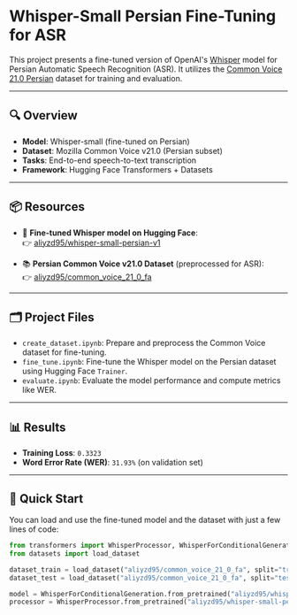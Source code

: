 # Whisper-Small Persian Fine-Tuning for ASR

This project presents a fine-tuned version of OpenAI's [Whisper](https://huggingface.co/openai/whisper-small) model for Persian Automatic Speech Recognition (ASR). It utilizes the [Common Voice 21.0 Persian](https://huggingface.co/datasets/aliyzd95/common_voice_21_0_fa) dataset for training and evaluation.

---

## 🔍 Overview

- **Model**: Whisper-small (fine-tuned on Persian)
- **Dataset**: Mozilla Common Voice v21.0 (Persian subset)
- **Tasks**: End-to-end speech-to-text transcription
- **Framework**: Hugging Face Transformers + Datasets

---

## 📦 Resources

- 🔗 **Fine-tuned Whisper model on Hugging Face**:  
  👉 [aliyzd95/whisper-small-persian-v1](https://huggingface.co/aliyzd95/whisper-small-persian-v1)

- 📚 **Persian Common Voice v21.0 Dataset** (preprocessed for ASR):  
  👉 [aliyzd95/common_voice_21_0_fa](https://huggingface.co/datasets/aliyzd95/common_voice_21_0_fa)

---

## 🗂 Project Files

- `create_dataset.ipynb`: Prepare and preprocess the Common Voice dataset for fine-tuning.
- `fine_tune.ipynb`: Fine-tune the Whisper model on the Persian dataset using Hugging Face `Trainer`.
- `evaluate.ipynb`: Evaluate the model performance and compute metrics like WER.

---

## 📊 Results

- **Training Loss**: `0.3323`
- **Word Error Rate (WER)**: `31.93%` (on validation set)

---

## 🚀 Quick Start

You can load and use the fine-tuned model and the dataset with just a few lines of code:

```python
from transformers import WhisperProcessor, WhisperForConditionalGeneration
from datasets import load_dataset

dataset_train = load_dataset("aliyzd95/common_voice_21_0_fa", split="train+validation")
dataset_test = load_dataset("aliyzd95/common_voice_21_0_fa", split="test")

model = WhisperForConditionalGeneration.from_pretrained("aliyzd95/whisper-small-persian-v1")
processor = WhisperProcessor.from_pretrained("aliyzd95/whisper-small-persian-v1")
